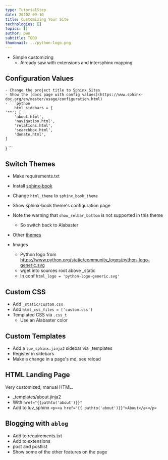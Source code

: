 ```yaml
---
type: TutorialStep
date: 20202-09-10
title: Customizing Your Site
technologies: []
topics: []
author: pwe
subtitle: TODO
thumbnail: ../python-logo.png
---
```


- Simple customizing
    - Already saw with extensions and intersphinx mapping
    
## Configuration Values
    - Change the project title to Sphinx Sites
    - Show the [docs page with config values](https://www.sphinx-doc.org/en/master/usage/configuration.html)
    - ```python 
        html_sidebars = {
    '**': [
        'about.html',
        'navigation.html',
        'relations.html',
        'searchbox.html',
        'donate.html',
    ]
} 
      ```
  
## Switch Themes
- Make requirements.txt
- Install [sphinx-book](https://sphinx-book-theme.readthedocs.io/en/latest/)
- Change `html_theme` to `sphinx_book_theme`
- Show sphinx-book theme's configuration page
- Note the warning that `show_relbar_bottom` is not supported in this theme
    - So switch back to Alabaster
- Other [themes](https://sphinx-themes.org)


- Images
    - Python logo from https://www.python.org/static/community_logos/python-logo-generic.svg
    - wget into sources root above _static
    - In conf `html_logo = 'python-logo-generic.svg'`

## Custom CSS    
- Add `_static/custom.css`
- Add `html_css_files = ['custom.css']`
- Templated CSS via `.css_t`
    - Use an Alabaster color

## Custom Templates
- Add a `luv_sphinx.jinja2` sidebar via _templates
- Register in sidebars
- Make a change in a page's md, see reload

## HTML Landing Page

Very customized, manual HTML.
- _templates/about.jinja2
- With `href="{{pathto('about')}}"`
- Add to luv_sphinx `<p><a href="{{ pathto('about')}}">About</a></p>`

## Blogging with `ablog`
- Add to requirements.txt
- Add to extensions
- post and postlist
- Show some of the other features on the page

